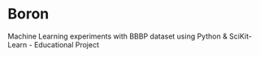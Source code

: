 # Boron
Machine Learning experiments with BBBP dataset using Python &amp; SciKit-Learn - Educational Project
